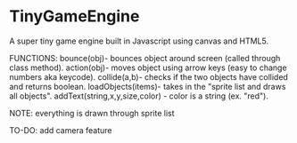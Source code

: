 
# TinyGameEngine
A super tiny game engine built in Javascript using canvas and HTML5. 

FUNCTIONS:
bounce(obj)- bounces object around screen (called through class method).
action(obj)- moves object using arrow keys (easy to change numbers aka keycode).
collide(a,b)- checks if the two objects have collided and returns boolean.
loadObjects(items)- takes in the "sprite list and draws all objects". 
addText(string,x,y,size,color) - color is a string (ex. "red").

NOTE:
everything is drawn through sprite list

TO-DO:
 add camera feature
